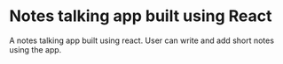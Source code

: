 # Notes talking app built using React

A notes talking app built using react. User can write and add short notes using the app.



